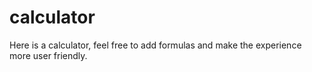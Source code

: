 # calculator

Here is a calculator, feel free to add formulas and make the experience more user friendly.
